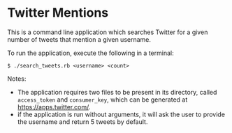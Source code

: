 # Twitter Mentions

This is a command line application which searches Twitter for a given number of tweets that mention a given username.

To run the application, execute the following in a terminal:
```
$ ./search_tweets.rb <username> <count> 
```
Notes:
- The application requires two files to be present in its directory, called `access_token` and `consumer_key`, which can be generated at https://apps.twitter.com/.
- if the application is run without arguments, it will ask the user to provide the username and return 5 tweets by default.
